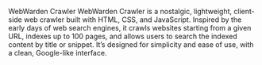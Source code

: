 WebWarden Crawler
WebWarden Crawler is a nostalgic, lightweight, client-side web crawler built with HTML, CSS, and JavaScript. Inspired by the early days of web search engines, it crawls websites starting from a given URL, indexes up to 100 pages, and allows users to search the indexed content by title or snippet. It’s designed for simplicity and ease of use, with a clean, Google-like interface.

